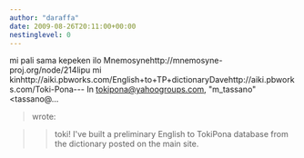 ```yaml
---
author: "daraffa"
date: 2009-08-26T20:11:00+00:00
nestinglevel: 0
---
```

mi pali sama kepeken ilo Mnemosynehttp://mnemosyne-proj.org/node/214lipu mi kinhttp://aiki.pbworks.com/English+to+TP+dictionaryDavehttp://aiki.pbworks.com/Toki-Pona---
 In [tokipona@yahoogroups.com](mailto://tokipona@yahoogroups.com), "m\_tassano" <tassano@...
> wrote:

>> toki!
>> I've built a preliminary English to TokiPona database from the
> dictionary posted on the main site.